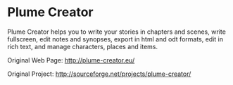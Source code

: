 # Plume Creator

Plume Creator helps you to write your stories in chapters and scenes, write fullscreen, edit notes and synopses, export in html and odt formats, edit in rich text, and manage characters, places and items.
 
Original Web Page: <http://plume-creator.eu/>

Original Project: <http://sourceforge.net/projects/plume-creator/>